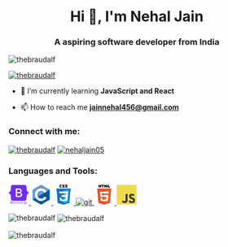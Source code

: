 <h1 align="center">Hi 👋, I'm Nehal Jain</h1>
<h3 align="center">A aspiring software developer from India</h3>

<p align="left"> <img src="https://komarev.com/ghpvc/?username=thebraudalf&label=Profile%20views&color=0e75b6&style=flat" alt="thebraudalf" /> </p>

<p align="left"> <a href="https://github.com/ryo-ma/github-profile-trophy"><img src="https://github-profile-trophy.vercel.app/?username=thebraudalf" alt="thebraudalf" /></a> </p>

- 🌱 I’m currently learning **JavaScript and React**

- 📫 How to reach me **jainnehal456@gmail.com**

<h3 align="left">Connect with me:</h3>
<p align="left">
<a href="https://twitter.com/thebraudalf" target="blank"><img align="center" src="https://raw.githubusercontent.com/rahuldkjain/github-profile-readme-generator/master/src/images/icons/Social/twitter.svg" alt="thebraudalf" height="30" width="40" /></a>
<a href="www.linkedin.com/in/nehaljain05" target="blank"><img align="center" src="https://raw.githubusercontent.com/rahuldkjain/github-profile-readme-generator/master/src/images/icons/Social/linked-in-alt.svg" alt="nehaljain05" height="30" width="40" /></a>
</p>

<h3 align="left">Languages and Tools:</h3>
<p align="left"> <a href="https://getbootstrap.com" target="_blank" rel="noreferrer"> <img src="https://raw.githubusercontent.com/devicons/devicon/master/icons/bootstrap/bootstrap-plain-wordmark.svg" alt="bootstrap" width="40" height="40"/> </a> <a href="https://www.cprogramming.com/" target="_blank" rel="noreferrer"> <img src="https://raw.githubusercontent.com/devicons/devicon/master/icons/c/c-original.svg" alt="c" width="40" height="40"/> </a> <a href="https://www.w3schools.com/css/" target="_blank" rel="noreferrer"> <img src="https://raw.githubusercontent.com/devicons/devicon/master/icons/css3/css3-original-wordmark.svg" alt="css3" width="40" height="40"/> </a> <a href="https://git-scm.com/" target="_blank" rel="noreferrer"> <img src="https://www.vectorlogo.zone/logos/git-scm/git-scm-icon.svg" alt="git" width="40" height="40"/> </a> <a href="https://www.w3.org/html/" target="_blank" rel="noreferrer"> <img src="https://raw.githubusercontent.com/devicons/devicon/master/icons/html5/html5-original-wordmark.svg" alt="html5" width="40" height="40"/> </a> <a href="https://developer.mozilla.org/en-US/docs/Web/JavaScript" target="_blank" rel="noreferrer"> <img src="https://raw.githubusercontent.com/devicons/devicon/master/icons/javascript/javascript-original.svg" alt="javascript" width="40" height="40"/> </a> </p>

<p><img align="left" src="https://github-readme-stats.vercel.app/api/top-langs?username=thebraudalf&show_icons=true&locale=en&layout=compact" alt="thebraudalf" /></p>

<p>&nbsp;<img align="center" src="https://github-readme-stats.vercel.app/api?username=thebraudalf&show_icons=true&locale=en" alt="thebraudalf" /></p>

<p><img align="center" src="https://github-readme-streak-stats.herokuapp.com/?user=thebraudalf&" alt="thebraudalf" /></p>

